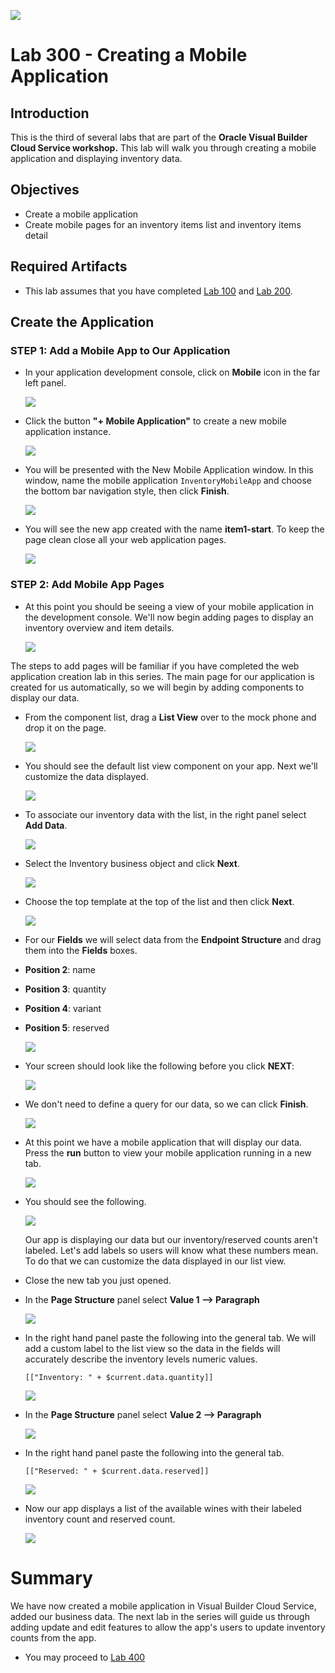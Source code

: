 ![](images/Picture-Title.png)

# Lab 300 - Creating a Mobile Application

## Introduction

This is the third of several labs that are part of the **Oracle Visual Builder Cloud Service workshop.** This lab will walk you through creating a mobile application and displaying inventory data.

## Objectives

- Create a mobile application
- Create mobile pages for an inventory items list and inventory items detail

## Required Artifacts

- This lab assumes that you have completed [Lab 100](LabGuide100.md) and [Lab 200](LabGuide200.md).

## Create the Application

### **STEP 1**: Add a Mobile App to Our Application

- In your application development console, click on **Mobile** icon in the far left panel.

  ![](images/300/moblieIcon.png)

- Click the button **"+ Mobile Application"** to create a new mobile application instance.

  ![](images/300/createMobileApp.png)

- You will be presented with the New Mobile Application window. In this window, name the mobile application ```InventoryMobileApp``` and choose the  bottom bar navigation style, then click **Finish**.

  ![](images/300/LabGuide300-93c6a76c.png)

- You will see the new app created with the name **item1-start**. To keep the page clean close all your web application pages.

  ![](images/300/LabGuide300-793ca291.png)

### **STEP 2**: Add Mobile App Pages

- At this point you should be seeing a view of your mobile application in the development console. We'll now begin adding pages to display an inventory overview and item details.

  ![](images/300/LabGuide300-6860aa88.png)

The steps to add pages will be familiar if you have completed the web application creation lab in this series. The main page for our application is created for us automatically, so we will begin by adding components to display our data.

- From the component list, drag a **List View** over to the mock phone and drop it on the page.

  ![](images/300/mobileListComponent.png)

- You should see the default list view component on your app. Next we'll customize the data displayed.

  ![](images/300/mobileListDefault.png)

- To associate our inventory data with the list, in the right panel select **Add Data**.

  ![](images/100/LabGuide100-6c8df0e9.png)

- Select the Inventory business object and click **Next**.

  ![](images/300/LabGuide300-09dc3b0e.png)

- Choose the top template at the top of the list and then click **Next**.

  ![](images/300/LabGuide300-9ef98630.png)

- For our **Fields** we will select data from the **Endpoint Structure** and drag them into the **Fields** boxes.
- **Position 2**: name
- **Position 3**: quantity
- **Position 4**: variant
- **Position 5**: reserved

  ![](images/100/LabGuide100-87f367eb.png)

- Your screen should look like the following before you click **NEXT**:

  ![](images/100/LabGuide100-6d1d401f.png)

- We don't need to define a query for our data, so we can click **Finish**.

  ![](images/100/finish.png)

- At this point we have a mobile application that will display our data. Press the **run** button to view your mobile application running in a new tab.

  ![](images/100/liveView.png)

- You should see the following.

  ![](images/300/mobileLive.png)

  Our app is displaying our data but our inventory/reserved counts aren't labeled. Let's add labels so users will know what these numbers mean. To do that we can customize the data displayed in our list view.

- Close the new tab you just opened.

- In the **Page Structure** panel select **Value 1 --> Paragraph**

  ![](images/300/LabGuide300-affb1449.png)

- In the right hand panel paste the following into the general tab. We will add a custom label to the list view so the data in the fields will accurately describe the inventory levels numeric values.

  ```
  [["Inventory: " + $current.data.quantity]]
  ```

  ![](images/100/LabGuide100-b7d1df3d.png)

- In the **Page Structure** panel select **Value 2 --> Paragraph**

  ![](images/300/LabGuide300-09af6987.png)

- In the right hand panel paste the following into the general tab.

  ```
  [["Reserved: " + $current.data.reserved]]
  ```

  ![](images/100/LabGuide100-b5eed900.png)


- Now our app displays a list of the available wines with their labeled inventory count and reserved count.

  ![](images/300/countsLabeled.png)

# Summary

  We have now created a mobile application in Visual Builder Cloud Service, added our business data. The next lab in the series will guide us through adding update and edit features to allow the app's users to update inventory counts from the app.

- You may proceed to [Lab 400](LabGuide400.md)
